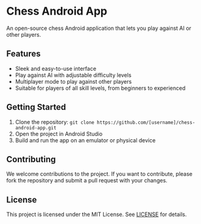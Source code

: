 # Chess Android App

An open-source chess Android application that lets you play against AI or other players.

## Features

- Sleek and easy-to-use interface
- Play against AI with adjustable difficulty levels
- Multiplayer mode to play against other players
- Suitable for players of all skill levels, from beginners to experienced

## Getting Started

1. Clone the repository: `git clone https://github.com/[username]/chess-android-app.git`
2. Open the project in Android Studio
3. Build and run the app on an emulator or physical device

## Contributing

We welcome contributions to the project. If you want to contribute, please fork the repository and submit a pull request with your changes.

## License

This project is licensed under the MIT License. See [LICENSE](LICENSE) for details.
